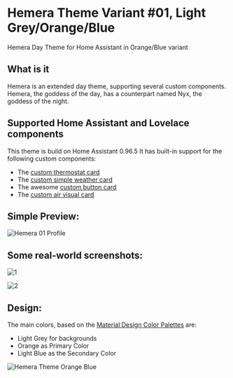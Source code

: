 # Hemera Theme Variant #01, Light Grey/Orange/Blue
Hemera Day Theme for Home Assistant in Orange/Blue variant

## What is it
Hemera is an extended day theme, supporting several custom components.
Hemera, the goddess of the day, has a counterpart named Nyx, the goddess of the night.

## Supported Home Assistant and Lovelace components
This theme is build on Home Assistant 0.96.5
It has built-in support for the following custom components:
- The [custom thermostat card](https://github.com/ciotlosm/custom-lovelace/tree/master/thermostat-card)
- The [custom simple weather card](https://github.com/kalkih/simple-weather-card)
- The awesome [custom button card](https://github.com/custom-cards/button-card)
- The [custom air visual card](https://github.com/dnguyen800/air-visual-card)

## Simple Preview:
![Hemera 01 Profile](https://github.com/AmoebeLabs/Hemera_Theme-Orange_Blue/blob/master/screenshots/hemera-01-profile.png)

## Some real-world screenshots:
![1](https://github.com/AmoebeLabs/Hemera_Theme-Orange_Blue/blob/master/screenshots/hemera-01-examples01.png)

![2](https://github.com/AmoebeLabs/Hemera_Theme-Orange_Blue/blob/master/screenshots/hemera-01-examples02.png)

## Design:
The main colors, based on the [Material Design Color Palettes](https://github.com/AmoebeLabs/Material-Design-Theme-Colors) are:
- Light Grey for backgrounds
- Orange as Primary Color
- Light Blue as the Secondary Color

![Hemera Theme Orange Blue](https://github.com/AmoebeLabs/Hemera_Theme-Orange_Blue/blob/master/design/screenshot-main-hemera-nyx-orange-blue.png) 
